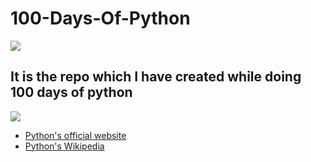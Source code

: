 # 100-Days-Of-Python
<img src = "https://upload.wikimedia.org/wikipedia/commons/f/f8/Python_logo_and_wordmark.svg">

## It is the repo which I have created while doing 100 days of python


<img src = "https://pybit.es/images/100days-classic.png">

* [Python's official website](https://www.python.org/ "Python")
* [Python's Wikipedia](https://en.wikipedia.org/wiki/Python_(programming_language))
